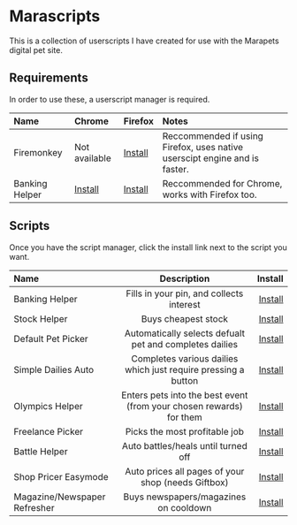 # Marascripts
This is a collection of userscripts I have created for use with the Marapets digital pet site.
## Requirements
In order to use these, a userscript manager is required.

| Name           | Chrome                                                                                                    | Firefox                                                                  | Notes                                                                      |
| :------------- | :-------------------------------------------------------------------------------------------------------- | :----------------------------------------------------------------------- | :------------------------------------------------------------------------- |
| Firemonkey     | Not available                                                                                             | [Install](https://addons.mozilla.org/en-US/firefox/addon/firemonkey/)    | Reccommended if using Firefox, uses native userscipt engine and is faster. |
| Banking Helper | [Install](https://chrome.google.com/webstore/detail/violentmonkey/jinjaccalgkegednnccohejagnlnfdag?hl=en) | [Install](https://addons.mozilla.org/en-US/firefox/addon/violentmonkey/) | Reccommended for Chrome, works with Firefox too.                           |

## Scripts
Once you have the script manager, click the install link next to the script you want.

| Name                         |                             Description                             |                                                                                          Install |
| :--------------------------- | :-----------------------------------------------------------------: | -----------------------------------------------------------------------------------------------: |
| Banking Helper               |              Fills in your pin, and collects interest               |              [Install](https://github.com/themagicteeth/marapets/raw/main/bankingHelper.user.js) |
| Stock Helper                 |                         Buys cheapest stock                         |                [Install](https://github.com/themagicteeth/marapets/raw/main/stockHelper.user.js) |
| Default Pet Picker           |       Automatically selects defualt pet and completes dailies       |           [Install](https://github.com/themagicteeth/marapets/raw/main/defaultPetPicker.user.js) |
| Simple Dailies Auto          |   Completes various dailies which just require pressing a button    |         [Install](https://github.com/themagicteeth/marapets/raw/main/simpleDailiesAuto.user.js ) |
| Olympics Helper              | Enters pets into the best event (from your chosen rewards) for them |             [Install](https://github.com/themagicteeth/marapets/raw/main/olympicsHelper.user.js) |
| Freelance Picker             |                    Picks the most profitable job                    |            [Install](https://github.com/themagicteeth/marapets/raw/main/freelancePicker.user.js) |
| Battle Helper                |                 Auto battles/heals until turned off                 |               [Install](https://github.com/themagicteeth/marapets/raw/main/battleHelper.user.js) |
| Shop Pricer Easymode         |         Auto prices all pages of your shop (needs Giftbox)          |             [Install](https://github.com/themagicteeth/marapets/raw/main/shopPricerEasy.user.js) |
| Magazine/Newspaper Refresher |                Buys newspapers/magazines on cooldown                | [Install](https://github.com/themagicteeth/marapets/raw/main/magazineNewspaperRefresher.user.js) |